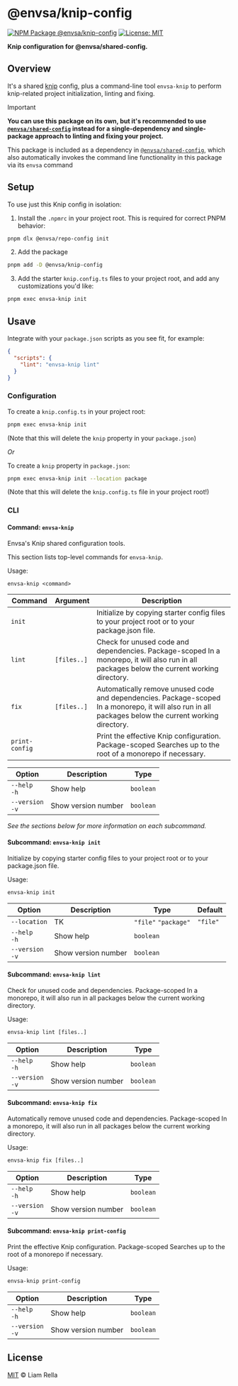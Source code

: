 <!--+ Warning: Content inside HTML comment blocks was generated by mdat and may be overwritten. +-->

<!-- title -->

# @envsa/knip-config

<!-- /title -->

<!-- badges -->

[![NPM Package @envsa/knip-config](https://img.shields.io/npm/v/@envsa/knip-config.svg)](https://npmjs.com/package/@envsa/knip-config)
[![License: MIT](https://img.shields.io/badge/License-MIT-yellow.svg)](https://opensource.org/licenses/MIT)

<!-- /badges -->

<!-- description -->

**Knip configuration for @envsa/shared-config.**

<!-- /description -->

## Overview

It's a shared [knip](https://knip.dev) config, plus a command-line tool `envsa-knip` to perform knip-related project initialization, linting and fixing.

<!-- recommendation -->

> [!IMPORTANT]
>
> **You can use this package on its own, but it's recommended to use [`@envsa/shared-config`](https://www.npmjs.com/package/@envsa/shared-config) instead for a single-dependency and single-package approach to linting and fixing your project.**
>
> This package is included as a dependency in [`@envsa/shared-config`](https://www.npmjs.com/package/@envsa/shared-config), which also automatically invokes the command line functionality in this package via its `envsa` command

<!-- /recommendation -->

## Setup

To use just this Knip config in isolation:

1. Install the `.npmrc` in your project root. This is required for correct PNPM behavior:

```sh
pnpm dlx @envsa/repo-config init
```

2. Add the package

```sh
pnpm add -D @envsa/knip-config
```

3. Add the starter `knip.config.ts` files to your project root, and add any customizations you'd like:

```sh
pnpm exec envsa-knip init
```

## Usave

Integrate with your `package.json` scripts as you see fit, for example:

```json
{
  "scripts": {
    "lint": "envsa-knip lint"
  }
}
```

### Configuration

To create a `knip.config.ts` in your project root:

```sh
pnpm exec envsa-knip init
```

(Note that this will delete the `knip` property in your `package.json`)

_Or_

To create a `knip` property in `package.json`:

```sh
pnpm exec envsa-knip init --location package
```

(Note that this will delete the `knip.config.ts` file in your project root!)

### CLI

<!-- cli-help -->

#### Command: `envsa-knip`

Envsa's Knip shared configuration tools.

This section lists top-level commands for `envsa-knip`.

Usage:

```txt
envsa-knip <command>
```

| Command        | Argument    | Description                                                                                                                                            |
| -------------- | ----------- | ------------------------------------------------------------------------------------------------------------------------------------------------------ |
| `init`         |             | Initialize by copying starter config files to your project root or to your package.json file.                                                          |
| `lint`         | `[files..]` | Check for unused code and dependencies. Package-scoped In a monorepo, it will also run in all packages below the current working directory.            |
| `fix`          | `[files..]` | Automatically remove unused code and dependencies. Package-scoped In a monorepo, it will also run in all packages below the current working directory. |
| `print-config` |             | Print the effective Knip configuration. Package-scoped Searches up to the root of a monorepo if necessary.                                             |

| Option              | Description         | Type      |
| ------------------- | ------------------- | --------- |
| `--help`<br>`-h`    | Show help           | `boolean` |
| `--version`<br>`-v` | Show version number | `boolean` |

_See the sections below for more information on each subcommand._

#### Subcommand: `envsa-knip init`

Initialize by copying starter config files to your project root or to your package.json file.

Usage:

```txt
envsa-knip init
```

| Option              | Description         | Type                 | Default  |
| ------------------- | ------------------- | -------------------- | -------- |
| `--location`        | TK                  | `"file"` `"package"` | `"file"` |
| `--help`<br>`-h`    | Show help           | `boolean`            |          |
| `--version`<br>`-v` | Show version number | `boolean`            |          |

#### Subcommand: `envsa-knip lint`

Check for unused code and dependencies. Package-scoped In a monorepo, it will also run in all packages below the current working directory.

Usage:

```txt
envsa-knip lint [files..]
```

| Option              | Description         | Type      |
| ------------------- | ------------------- | --------- |
| `--help`<br>`-h`    | Show help           | `boolean` |
| `--version`<br>`-v` | Show version number | `boolean` |

#### Subcommand: `envsa-knip fix`

Automatically remove unused code and dependencies. Package-scoped In a monorepo, it will also run in all packages below the current working directory.

Usage:

```txt
envsa-knip fix [files..]
```

| Option              | Description         | Type      |
| ------------------- | ------------------- | --------- |
| `--help`<br>`-h`    | Show help           | `boolean` |
| `--version`<br>`-v` | Show version number | `boolean` |

#### Subcommand: `envsa-knip print-config`

Print the effective Knip configuration. Package-scoped Searches up to the root of a monorepo if necessary.

Usage:

```txt
envsa-knip print-config
```

| Option              | Description         | Type      |
| ------------------- | ------------------- | --------- |
| `--help`<br>`-h`    | Show help           | `boolean` |
| `--version`<br>`-v` | Show version number | `boolean` |

<!-- /cli-help -->

<!-- license -->

## License

[MIT](license.txt) © Liam Rella

<!-- /license -->
